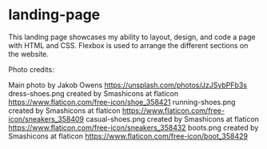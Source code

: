# landing-page

This landing page showcases my ability to layout, design, and code a page with HTML and CSS. Flexbox is used to arrange the different sections on the website. 

Photo credits:

Main photo by Jakob Owens https://unsplash.com/photos/JzJSybPFb3s
dress-shoes.png created by Smashicons at flaticon https://www.flaticon.com/free-icon/shoe_358421
running-shoes.png created by Smashicons at flaticon https://www.flaticon.com/free-icon/sneakers_358409
casual-shoes.png created by Smashicons at flaticon https://www.flaticon.com/free-icon/sneakers_358432
boots.png created by Smashicons at flaticon https://www.flaticon.com/free-icon/boot_358429
